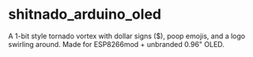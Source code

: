 # shitnado_arduino_oled
A 1-bit style tornado vortex with dollar signs ($), poop emojis, and a logo swirling around. Made for ESP8266mod + unbranded 0.96" OLED.
